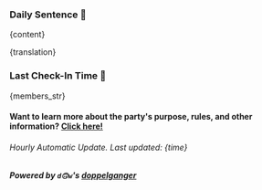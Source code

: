 ### Daily Sentence 🌹

{content}

{translation}

### Last Check-In Time 🌻

{members_str}

#### Want to learn more about the party's purpose, rules, and other information? [Click here!](https://github.com/Delta-Water/Habitica-Party/blob/main/Markdown_document/party_description.md)

###### Hourly Automatic Update. Last updated: {time}

##### Powered by `d🙃w`'s [doppelganger](https://github.com/Delta-Water/Habitica-Party/blob/main/)